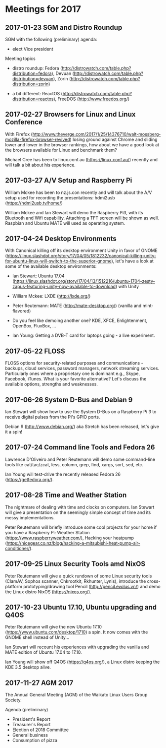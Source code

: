 # Meetings for 2017

## 2017-01-23 SGM and Distro Roundup

SGM with the following (preliminary) agenda:

* elect Vice president

Meeting topics

* distro roundup: Fedora (http://distrowatch.com/table.php?distribution=fedora), Devuan (http://distrowatch.com/table.php?distribution=devuan), Zorin (http://distrowatch.com/table.php?distribution=zorin)

* a bit different: ReactOS (http://distrowatch.com/table.php?distribution=reactos), FreeDOS (http://www.freedos.org/)

## 2017-02-27 Browsers for Linux and Linux Conference

With Firefox (http://www.theverge.com/2017/1/25/14376710/walt-mossberg-mozilla-firefox-browser-revived) losing ground against Chrome and sliding lower and lower in the browser rankings, how about we have a good look at the browsers available for Linux and benchmark them?

Michael Cree has been to linux.conf.au (https://linux.conf.au/) recently and will talk a bit about his experience.

## 2017-03-27 A/V Setup and Raspberry Pi

William Mckee has been to nz.js.con recently and will talk about the A/V setup used for recording the presentations: hdmi2usb (https://hdmi2usb.tv/home/)

William Mckee and Ian Stewart will demo the Raspberry Pi3, with its Bluetooth and Wifi capability. Attaching a TFT screen will be shown as well. Raspbian and Ubuntu MATE will used as operating system.

## 2017-04-24 Desktop Environments

With Canonical killing off its desktop environment Unity in favor of GNOME (https://linux.slashdot.org/story/17/04/05/1812232/canonical-killing-unity-for-ubuntu-linux-will-switch-to-the-superior-gnome), let's have a look at some of the available desktop environments:

* Ian Stewart: Ubuntu 17.04 (https://linux.slashdot.org/story/17/04/13/1512216/ubuntu-1704-zesty-zapus-featuring-unity-now-available-to-download) with Unity

* William Mckee: LXDE (http://lxde.org/)

* Peter Reutemann: MATE (http://mate-desktop.org/) (vanilla and mint-flavored)

* Do you feel like demoing another one? KDE, XFCE, Enlightenment, OpenBox, FluxBox, ...

* Ian Young: Getting a DVB-T card for laptops going - a live experiment.

## 2017-05-22 FLOSS

FLOSS options for security-related purposes and communications - backups, cloud services, password managers, network streaming services. Particularly ones where a proprietary one is dominant e.g., Skype, Facebook, iTunes. What is your favorite alternative? Let's discuss the available options, strengths and weaknesses.

## 2017-06-26 System D-Bus and Debian 9

Ian Stewart will show how to use the System D-Bus on a Raspberry Pi 3 to receive digital pulses from the Pi's GPIO ports.

Debian 9 (http://www.debian.org/) aka Stretch has been released, let's give it a spin!

## 2017-07-24 Command line Tools and Fedora 26

Lawrence D'Oliveiro and Peter Reutemann will demo some command-line tools like cat/tac/zcat, less, column, grep, find, xargs, sort, sed, etc.

Ian Young will test-drive the recently released Fedora 26 (https://getfedora.org/).

## 2017-08-28 Time and Weather Station

The nightmare of dealing with time and clocks on computers. Ian Stewart will give a presentation on the seemingly simple concept of time and its messy implementations.

Peter Reutemann will briefly introduce some cool projects for your home if you have a Raspberry Pi: Weather Station (https://www.raspberryweather.com/), Hacking your heatpump (https://nicegear.co.nz/blog/hacking-a-mitsubishi-heat-pump-air-conditioner/).

## 2017-09-25 Linux Security Tools amd NixOS

Peter Reutemann will give a quick rundown of some Linux security tools (ClamAV, Sophos scanner, Chkrootkit, Rkhunter, Lynis), introduce the cross-platform prototyping/drawing tool Pencil (http://pencil.evolus.vn/) and demo the Linux distro NixOS (https://nixos.org/).

## 2017-10-23 Ubuntu 17.10, Ubuntu upgrading and Q4OS

Peter Reutemann will give the new Ubuntu 17.10 (https://www.ubuntu.com/desktop/1710) a spin. It now comes with the GNOME shell instead of Unity...

Ian Stewart will recount his experiences with upgrading the vanilla and MATE edition of Ubuntu 17.04 to 17.10.

Ian Young will show off Q4OS (https://q4os.org/), a Linux distro keeping the KDE 3.5 desktop alive.

## 2017-11-27 AGM 2017

The Annual General Meeting (AGM) of the Waikato Linux Users Group Society.

Agenda (preliminary)

* President's Report
* Treasurer's Report
* Election of 2018 Committee
* General business
* Consumption of pizza

